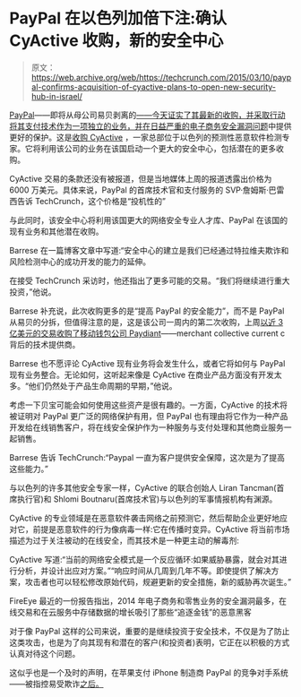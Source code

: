 # PayPal 在以色列加倍下注:确认 CyActive 收购，新的安全中心

> 原文：<https://web.archive.org/web/https://techcrunch.com/2015/03/10/paypal-confirms-acquisition-of-cyactive-plans-to-open-new-security-hub-in-israel/>

[PayPal](https://web.archive.org/web/20230404074738/http://www.paypal.com/)——即将从母公司易贝剥离的[——今天证实了其最新的收购，并采取行动将其支付技术作为一项独立的业务，并在](https://web.archive.org/web/20230404074738/http://www.sec.gov/Archives/edgar/data/1633917/000119312515062742/d877527d1012b.htm)[日益严重的电子商务安全漏洞问题](https://web.archive.org/web/20230404074738/https://techcrunch.com/2015/02/24/fireeye-security-breaches-2014/)中提供更好的保护。这是[收购 CyActive](https://web.archive.org/web/20230404074738/https://www.paypal-community.com/t5/PayPal-Forward/PayPal-Establishes-New-Security-Center/ba-p/956298) ，一家总部位于以色列的预测性恶意软件检测专家。它将利用该公司的业务在该国启动一个更大的安全中心，包括潜在的更多收购。

CyActive 交易的条款还没有被报道，但是当地媒体上周的报道透露出价格为 6000 万美元。具体来说，PayPal 的首席技术官和支付服务的 SVP·詹姆斯·巴雷西告诉 TechCrunch，这个价格是“投机性的”

与此同时，该安全中心将利用该国更大的网络安全专业人才库、PayPal 在该国的现有业务和其他潜在收购。

Barrese 在一篇博客文章中写道:“安全中心的建立是我们已经通过特拉维夫欺诈和风险检测中心的成功开发的能力的延伸。

在接受 TechCrunch 采访时，他还指出了更多可能的交易。“我们将继续进行重大投资，”他说。

Barrese 补充说，此次收购更多的是“提高 PayPal 的安全能力”，而不是 PayPal 从易贝的分拆，但值得注意的是，这是该公司一周内的第二次收购，上周[以近 3 亿美元的交易收购了移动钱包公司 Paydiant](https://web.archive.org/web/20230404074738/https://techcrunch.com/2015/03/02/paypal-paydiant/)——merchant collective current c 背后的技术提供商。

Barrese 也不愿评论 CyActive 现有业务将会发生什么，或者它将如何与 PayPal 现有业务整合。无论如何，这听起来像是 CyActive 在商业产品方面没有开发太多。“他们仍然处于产品生命周期的早期，”他说。

考虑一下贝宝可能会如何使用这些资产是很有趣的。一方面，CyActive 的技术将被证明对 PayPal 更广泛的网络保护有用，但 PayPal 也有理由将它作为一种产品开发给在线销售客户，将在线安全保护作为一种服务与支付处理和其他商业服务一起销售。

Barrese 告诉 TechCrunch:“Paypal 一直为客户提供安全保障，这次是为了提高这些能力。”

与以色列的许多其他安全专家一样，CyActive 的联合创始人 Liran Tancman(首席执行官)和 Shlomi Boutnaru(首席技术官)与以色列的军事情报机构有渊源。

CyActive 的专业领域是在恶意软件袭击网络之前预测它，然后帮助企业更好地应对它，前提是恶意软件的行为像病毒一样:它在传播时变异。CyActive 将当前市场描述为过于关注被动的在线安全，而其技术是一种更主动的解毒剂:

CyActive 写道:“当前的网络安全模式是一个反应循环:如果威胁暴露，就会对其进行分析，并设计出应对方案。”“响应时间从几周到几年不等。即使提供了解决方案，攻击者也可以轻松修改原始代码，规避更新的安全措施，新的威胁再次诞生。”

FireEye 最近的一份报告指出，2014 年电子商务和零售业务的安全漏洞最多，在线交易和在云服务中存储数据的增长吸引了那些“追逐金钱”的恶意黑客

对于像 PayPal 这样的公司来说，重要的是继续投资于安全技术，不仅是为了防止这类攻击，也是为了向其现有和潜在的客户(和投资者)表明，它正在以积极的方式认真对待这个问题。

这似乎也是一个及时的声明，在苹果支付 iPhone 制造商 PayPal 的竞争对手系统——被指控易受欺诈[之后。](https://web.archive.org/web/20230404074738/http://www.bloomberg.com/news/articles/2015-03-06/banks-changing-apple-pay-procedures-after-fraud-consultants-say)